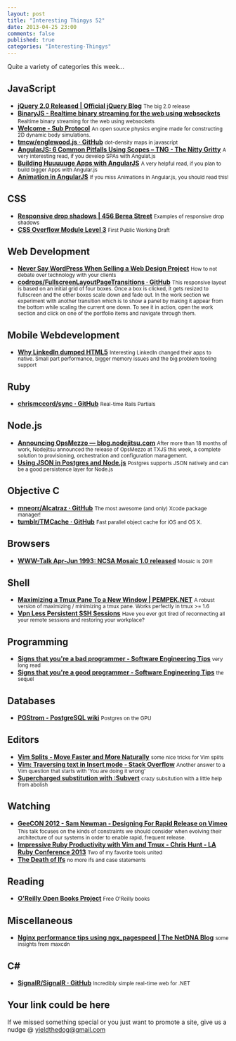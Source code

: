 ```yaml
--- 
layout: post 
title: "Interesting Thingys 52" 
date: 2013-04-25 23:00
comments: false 
published: true 
categories: "Interesting-Thingys" 
--- 
```

Quite a variety of categories this week…

<!-- More -->

## JavaScript

- **[jQuery 2.0 Released | Official jQuery Blog](http://blog.jquery.com/2013/04/18/jquery-2-0-released/)**
    <small>The big 2.0 release</small>
- **[BinaryJS - Realtime binary streaming for the web using websockets](http://binaryjs.com/)**
    <small>Realtime binary streaming for the web using websockets</small>
- **[Welcome - Sub Protocol](http://subprotocol.com/)**
    <small>An open source physics engine made for constructing 2D dynamic body simulations.</small>
- **[tmcw/englewood.js · GitHub](https://github.com/tmcw/englewood.js)**
    <small>dot-density maps in javascript</small>
- **[AngularJS: 6 Common Pitfalls Using Scopes – TNG - The Nitty Gritty](http://thenittygritty.co/angularjs-pitfalls-using-scopes)**
    <small>A very interesting read, if you develop SPAs with Angulat.js</small>
- **[Building Huuuuuge Apps with AngularJS](http://briantford.com/blog/huuuuuge-angular-apps.html)**
    <small>A very helpful read, if you plan to build bigger Apps with Angular.js</small>
- **[Animation in AngularJS](http://www.yearofmoo.com/2013/04/animation-in-angularjs.html)**
    <small>If you miss Animations in Angular.js, you should read this!</small>
 
## CSS

- **[Responsive drop shadows | 456 Berea Street](http://www.456bereastreet.com/archive/201304/responsive_drop_shadows/)**
    <small>Examples of responsive drop shadows</small>
- **[CSS Overflow Module Level 3](http://www.w3.org/TR/css-overflow-3/)**
    <small>First Public Working Draft</small>
 
## Web Development

- **[Never Say WordPress When Selling a Web Design Project](http://speckyboy.com/2013/04/18/never-say-wordpress-when-selling-a-web-design-project/)**
    <small>How to not debate over technology with your clients</small>
- **[codrops/FullscreenLayoutPageTransitions · GitHub](https://github.com/codrops/FullscreenLayoutPageTransitions)**
    <small>This responsive layout is based on an initial grid of four boxes. Once a box is clicked, it gets resized to fullscreen and the other boxes scale down and fade out. In the work section we experiment with another transition which is to show a panel by making it appear from the bottom while scaling the current one down. To see it in action, open the work section and click on one of the portfolio items and navigate through them.</small>
 
## Mobile Webdevelopment

- **[Why LinkedIn dumped HTML5](http://venturebeat.com/2013/04/17/linkedin-mobile-web-breakup/)**
    <small>Interesting LinkedIn changed their apps to native. Small part performance, bigger memory issues and the big problem tooling support</small>
 
## Ruby

- **[chrismccord/sync · GitHub](https://github.com/chrismccord/sync)**
    <small>Real-time Rails Partials</small>
 
## Node.js

- **[Announcing OpsMezzo — blog.nodejitsu.com](http://blog.nodejitsu.com/announcing-opsmezzo)**
    <small>After more than 18 months of work, Nodejitsu announced the release of OpsMezzo at TXJS this week, a complete solution to provisioning, orchestration and configuration management.</small>
- **[Using JSON in Postgres and Node.js](http://blog.j0.hn/post/48591247017/using-json-in-postgres-and-node-js)**
    <small>Postgres supports JSON natively and can be a good persistence layer for Node.js</small>
 
## Objective C

- **[mneorr/Alcatraz · GitHub](https://github.com/mneorr/Alcatraz)**
    <small>The most awesome (and only) Xcode package manager! </small>
- **[tumblr/TMCache · GitHub](https://github.com/tumblr/TMCache)**
    <small>Fast parallel object cache for iOS and OS X.</small>
 
## Browsers

- **[WWW-Talk Apr-Jun 1993: NCSA Mosaic 1.0 released](http://1997.webhistory.org/www.lists/www-talk.1993q2/0128.html)**
    <small>Mosaic is 20!!!</small>
 
## Shell

- **[Maximizing a Tmux Pane To a New Window | PEMPEK.NET](http://pempek.net/articles/2013/04/14/maximizing-tmux-pane-new-window/)**
    <small>A robust version of maximizing / minimizing a tmux pane. Works perfectly in tmux >= 1.6 </small>
- **[Vpn Less Persistent SSH Sessions](http://pempek.net/articles/2013/04/24/vpn-less-persistent-ssh-sessions/)**
    <small>Have you ever got tired of reconnecting all your remote sessions and restoring your workplace?</small>
 
## Programming

- **[Signs that you're a bad programmer - Software Engineering Tips](https://sites.google.com/site/yacoset/Home/signs-that-you-re-a-bad-programmer)**
    <small>very long read</small>
- **[Signs that you're a good programmer - Software Engineering Tips](https://sites.google.com/site/yacoset/Home/signs-that-you-re-a-good-programmer)**
    <small>the sequel</small>
 
## Databases

- **[PGStrom - PostgreSQL wiki](http://wiki.postgresql.org/wiki/PGStrom)**
    <small>Postgres on the GPU</small>
 
## Editors

- **[Vim Splits - Move Faster and More Naturally](http://robots.thoughtbot.com/post/48275867281/vim-splits-move-faster-and-more-naturally)**
    <small>some nice tricks for Vim spilts</small>
- **[Vim: Traversing text in Insert mode - Stack Overflow](http://stackoverflow.com/questions/1737163/vim-traversing-text-in-insert-mode)**
    <small>Another answer to a Vim question that starts with 'You are doing it wrong'</small>
- **[Supercharged substitution with :Subvert](http://vimcasts.org/episodes/supercharged-substitution-with-subvert/)**
    <small>crazy subsitution with a little help from abolish</small>
 
## Watching

- **[GeeCON 2012 - Sam Newman - Designing For Rapid Release on Vimeo](https://vimeo.com/47515968)**
    <small>This talk focuses on the kinds of constraints we should consider when evolving their architecture of our systems in order to enable rapid, frequent release.</small>
- **[Impressive Ruby Productivity with Vim and Tmux - Chris Hunt - LA Ruby Conference 2013](http://confreaks.com/videos/2291-larubyconf2013-impressive-ruby-productivity-with-vim-and-tmux)**
    <small>Two of my favorite tools united</small>
- **[The Death of Ifs](http://jumpstartlab.com/news/archives/2013/04/23/the-death-of-ifs)**
    <small>no more ifs and case statements</small>
 
## Reading

- **[O'Reilly Open Books Project](http://oreilly.com/openbook/)**
    <small>Free O'Reilly books</small>
 
## Miscellaneous

- **[Nginx performance tips using ngx_pagespeed | The NetDNA Blog](http://blog.netdna.com/developer/nginx-performance-tips-with-the-google-pagespeed-team/)**
    <small>some insights from maxcdn</small>
 
## C#

- **[SignalR/SignalR · GitHub](https://github.com/SignalR/SignalR)**
    <small>Incredibly simple real-time web for .NET</small>
 
## Your link could be here

If we missed something special or you just want to promote a site, give us a nudge @ <a href='&#109;&#97;&#105;&#108;t&#111;&#58;%7&#57;&#105;eld&#116;%68%65do%67&#64;gmail&#37;2&#69;c&#37;6&#70;m'>y&#105;eldt&#104;&#101;dog&#64;&#103;mail&#46;&#99;&#111;m</a>
